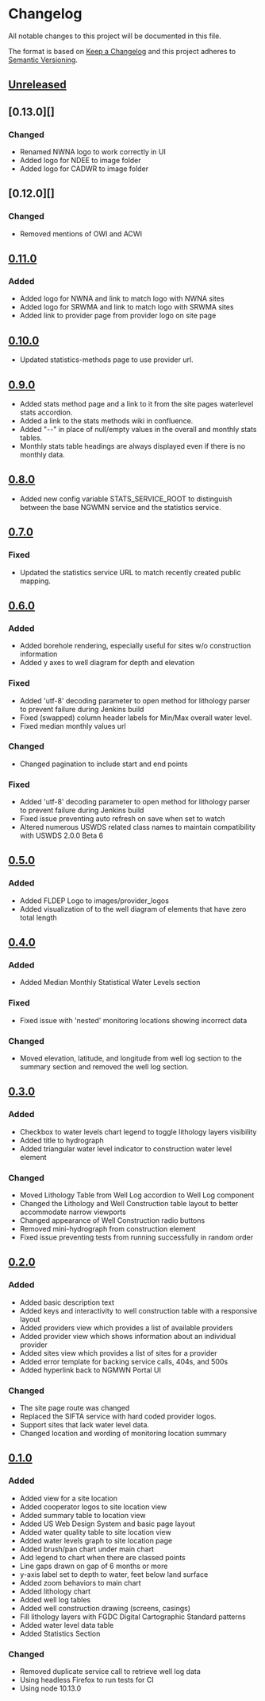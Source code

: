 # Changelog
All notable changes to this project will be documented in this file.

The format is based on [Keep a Changelog](http://keepachangelog.com/en/1.0.0/)
and this project adheres to [Semantic Versioning](http://semver.org/spec/v2.0.0.html).

## [Unreleased][]

## [0.13.0][]
### Changed
-   Renamed NWNA logo to work correctly in UI
-   Added logo for NDEE to image folder
-   Added logo for CADWR to image folder

## [0.12.0][]
### Changed
-   Removed mentions of OWI and ACWI

## [0.11.0][]
### Added
-   Added logo for NWNA and link to match logo with NWNA sites 
-   Added logo for SRWMA and link to match logo with SRWMA sites
-   Added link to provider page from provider logo on site page

## [0.10.0][]
-   Updated statistics-methods page to use provider url.

## [0.9.0][]
-   Added stats method page and a link to it from the site pages waterlevel stats accordion.
-   Added a link to the stats methods wiki in confluence.
-   Added "--" in place of null/empty values in the overall and monthly stats tables.
-   Monthly stats table headings are always displayed even if there is no monthly data.

## [0.8.0][]
-   Added new config variable STATS_SERVICE_ROOT to distinguish between the base NGWMN service and
the statistics service.

## [0.7.0][]
### Fixed
-   Updated the statistics service URL to match recently created public mapping.

## [0.6.0][]
### Added
-   Added borehole rendering, especially useful for sites w/o construction information
-   Added y axes to well diagram for depth and elevation

### Fixed
-   Added 'utf-8' decoding parameter to open method for lithology parser to prevent failure during Jenkins build
-   Fixed (swapped) column header labels for Min/Max overall water level.
-   Fixed median monthly values url

### Changed
-   Changed pagination to include start and end points

### Fixed
-   Added 'utf-8' decoding parameter to open method for lithology parser to prevent failure during Jenkins build
-   Fixed issue preventing auto refresh on save when set to watch
-   Altered numerous USWDS related class names to maintain compatibility with USWDS 2.0.0 Beta 6

## [0.5.0][]
### Added
-   Added FLDEP Logo to images/provider_logos
-   Added visualization of to the well diagram of elements that have zero total length

## [0.4.0][]
### Added
-   Added Median Monthly Statistical Water Levels section

### Fixed
-   Fixed issue with 'nested' monitoring locations showing incorrect data

### Changed
-   Moved elevation, latitude, and longitude from well log section to the summary section and removed the well log section.

## [0.3.0][]
### Added
-   Checkbox to water levels chart legend to toggle lithology layers visibility
-   Added title to hydrograph
-   Added triangular water level indicator to construction water level element

### Changed
-   Moved Lithology Table from Well Log accordion to Well Log component
-   Changed the Lithology and Well Construction table layout to better accommodate narrow viewports
-   Changed appearance of Well Construction radio buttons
-   Removed mini-hydrograph from construction element
-   Fixed issue preventing tests from running successfully in random order

## [0.2.0][]
### Added
-   Added basic description text
-   Added keys and interactivity to well construction table with a responsive layout
-   Added providers view which provides a list of available providers
-   Added provider view which shows information about an individual provider
-   Added sites view which provides a list of sites for a provider
-   Added error template for backing service calls, 404s, and 500s
-   Added hyperlink back to NGMWN Portal UI

### Changed
-   The site page route was changed
-   Replaced the SIFTA service with hard coded provider logos.
-   Support sites that lack water level data.
-   Changed location and wording of monitoring location summary

## [0.1.0][]
### Added
-   Added view for a site location
-   Added cooperator logos to site location view
-   Added summary table to location view
-   Added US Web Design System and basic page layout
-   Added water quality table to site location view
-   Added water levels graph to site location page
-   Added brush/pan chart under main chart
-   Add legend to chart when there are classed points
-   Line gaps drawn on gap of 6 months or more
-   y-axis label set to depth to water, feet below land surface
-   Added zoom behaviors to main chart
-   Added lithology chart
-   Added well log tables
-   Added well construction drawing (screens, casings)
-   Fill lithology layers with FGDC Digital Cartographic Standard patterns
-   Added water level data table
-   Added Statistics Section

### Changed
-   Removed duplicate service call to retrieve well log data
-   Using headless Firefox to run tests for CI
-   Using node 10.13.0

[Unreleased]: https://github.com/ACWI-SOGW/ngwmn-ui/compare/ngwmn-ui-0.11.0...master
[0.11.0]: https://github.com/ACWI-SOGW/ngwmn-ui/compare/ngwmn-ui-0.10.0...ngwmn-ui-0.11.0
[0.10.0]: https://github.com/ACWI-SOGW/ngwmn-ui/compare/ngwmn-ui-0.9.0...ngwmn-ui-0.10.0
[0.9.0]: https://github.com/ACWI-SOGW/ngwmn-ui/compare/ngwmn-ui-0.8.0...ngwmn-ui-0.9.0
[0.8.0]: https://github.com/ACWI-SOGW/ngwmn-ui/compare/ngwmn-ui-0.7.0...ngwmn-ui-0.8.0
[0.7.0]: https://github.com/ACWI-SOGW/ngwmn-ui/compare/ngwmn-ui-0.6.0...ngwmn-ui-0.7.0
[0.6.0]: https://github.com/ACWI-SOGW/ngwmn-ui/compare/ngwmn-ui-0.5.0...ngwmn-ui-0.6.0
[0.5.0]: https://github.com/ACWI-SOGW/ngwmn-ui/compare/ngwmn-ui-0.4.0...ngwmn-ui-0.5.0
[0.4.0]: https://github.com/ACWI-SOGW/ngwmn-ui/compare/ngwmn-ui-0.3.0...ngwmn-ui-0.4.0
[0.3.0]: https://github.com/ACWI-SOGW/ngwmn-ui/compare/ngwmn-ui-0.2.0...ngwmn-ui-0.3.0
[0.2.0]: https://github.com/ACWI-SOGW/ngwmn-ui/compare/ngwmn-ui-0.1.0...ngwmn-ui-0.2.0
[0.1.0]: https://github.com/ACWI-SOGW/ngwmn-ui/tree/ngwmn-ui-0.1.0
